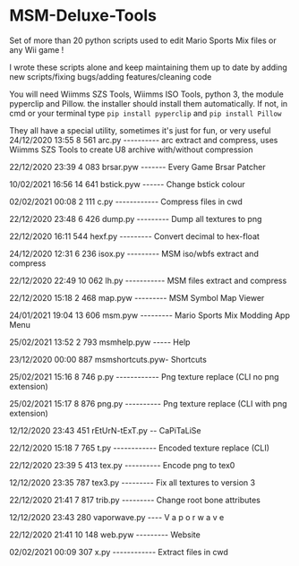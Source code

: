 # MSM-Deluxe-Tools
Set of more than 20 python scripts used to edit Mario Sports Mix files or any Wii game !

I wrote these scripts alone and keep maintaining them up to date by adding new scripts/fixing bugs/adding features/cleaning code

You will need Wiimms SZS Tools, Wiimms ISO Tools, python 3, the module pyperclip and Pillow.
the installer should install them automatically. If not, in cmd or your terminal type ```pip install pyperclip``` and ```pip install Pillow```

They all have a special utility, sometimes it's just for fun, or very useful
24/12/2020  13:55             8 561 arc.py ---------- arc extract and compress, uses Wiimms SZS Tools to create U8 archive with/without compression

22/12/2020  23:39             4 083 brsar.pyw ------- Every Game Brsar Patcher

10/02/2021  16:56            14 641 bstick.pyw ------ Change bstick colour

02/02/2021  00:08             2 111 c.py ------------ Compress files in cwd

22/12/2020  23:48             6 426 dump.py --------- Dump all textures to png

22/12/2020  16:11               544 hexf.py --------- Convert decimal to hex-float

24/12/2020  12:31             6 236 isox.py --------- MSM iso/wbfs extract and compress

22/12/2020  22:49            10 062 lh.py ----------- MSM files extract and compress

22/12/2020  15:18             2 468 map.pyw --------- MSM Symbol Map Viewer

24/01/2021  19:04            13 606 msm.pyw --------- Mario Sports Mix Modding App Menu

25/02/2021  13:52             2 793 msmhelp.pyw ----- Help

23/12/2020  00:00               887 msmshortcuts.pyw- Shortcuts

25/02/2021  15:16             8 746 p.py ------------ Png texture replace (CLI no png extension)

25/02/2021  15:17             8 876 png.py ---------- Png texture replace (CLI with png extension)

12/12/2020  23:43               451 rEtUrN-tExT.py -- CaPiTaLiSe

22/12/2020  15:18             7 765 t.py ------------ Encoded texture replace (CLI)

22/12/2020  23:39             5 413 tex.py ---------- Encode png to tex0

12/12/2020  23:35               787 tex3.py --------- Fix all textures to version 3

22/12/2020  21:41             7 817 trib.py --------- Change root bone attributes

12/12/2020  23:43               280 vaporwave.py ---- V a p o r w a v e

22/12/2020  21:41            10 148 web.pyw --------- Website

02/02/2021  00:09               307 x.py ------------ Extract files in cwd
